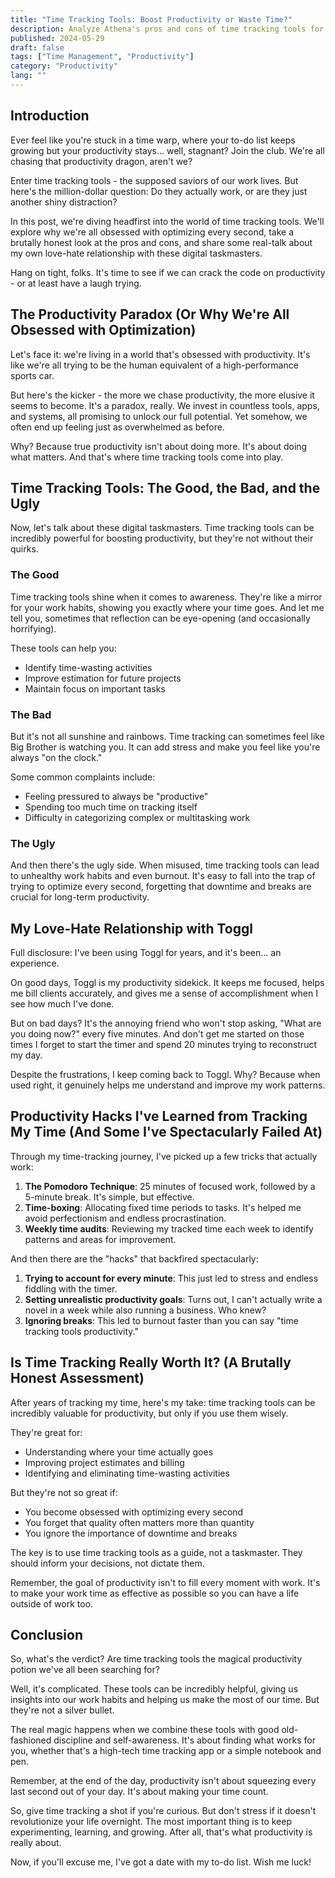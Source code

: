 ```yaml
---
title: "Time Tracking Tools: Boost Productivity or Waste Time?"
description: Analyze Athena's pros and cons of time tracking tools for productivity. I'll show you how to use them effectively and avoid common pitfalls. Let's boost your efficiency today!
published: 2024-05-29
draft: false
tags: ["Time Management", "Productivity"]
category: "Productivity"
lang: ""
---
```



## Introduction

Ever feel like you're stuck in a time warp, where your to-do list keeps growing but your productivity stays... well, stagnant? Join the club. We're all chasing that productivity dragon, aren't we?

Enter time tracking tools - the supposed saviors of our work lives. But here's the million-dollar question: Do they actually work, or are they just another shiny distraction?

In this post, we're diving headfirst into the world of time tracking tools. We'll explore why we're all obsessed with optimizing every second, take a brutally honest look at the pros and cons, and share some real-talk about my own love-hate relationship with these digital taskmasters.

Hang on tight, folks. It's time to see if we can crack the code on productivity - or at least have a laugh trying.


## The Productivity Paradox (Or Why We're All Obsessed with Optimization)

Let's face it: we're living in a world that's obsessed with productivity. It's like we're all trying to be the human equivalent of a high-performance sports car.

But here's the kicker - the more we chase productivity, the more elusive it seems to become. It's a paradox, really. We invest in countless tools, apps, and systems, all promising to unlock our full potential. Yet somehow, we often end up feeling just as overwhelmed as before.

Why? Because true productivity isn't about doing more. It's about doing what matters. And that's where time tracking tools come into play.

## Time Tracking Tools: The Good, the Bad, and the Ugly

Now, let's talk about these digital taskmasters. Time tracking tools can be incredibly powerful for boosting productivity, but they're not without their quirks.

### The Good

Time tracking tools shine when it comes to awareness. They're like a mirror for your work habits, showing you exactly where your time goes. And let me tell you, sometimes that reflection can be eye-opening (and occasionally horrifying).

These tools can help you:

- Identify time-wasting activities
- Improve estimation for future projects
- Maintain focus on important tasks

### The Bad

But it's not all sunshine and rainbows. Time tracking can sometimes feel like Big Brother is watching you. It can add stress and make you feel like you're always "on the clock."

Some common complaints include:

- Feeling pressured to always be "productive"
- Spending too much time on tracking itself
- Difficulty in categorizing complex or multitasking work

### The Ugly

And then there's the ugly side. When misused, time tracking tools can lead to unhealthy work habits and even burnout. It's easy to fall into the trap of trying to optimize every second, forgetting that downtime and breaks are crucial for long-term productivity.

## My Love-Hate Relationship with Toggl

Full disclosure: I've been using Toggl for years, and it's been... an experience.

On good days, Toggl is my productivity sidekick. It keeps me focused, helps me bill clients accurately, and gives me a sense of accomplishment when I see how much I've done.

But on bad days? It's the annoying friend who won't stop asking, "What are you doing now?" every five minutes. And don't get me started on those times I forget to start the timer and spend 20 minutes trying to reconstruct my day.

Despite the frustrations, I keep coming back to Toggl. Why? Because when used right, it genuinely helps me understand and improve my work patterns.

## Productivity Hacks I've Learned from Tracking My Time (And Some I've Spectacularly Failed At)

Through my time-tracking journey, I've picked up a few tricks that actually work:

1. **The Pomodoro Technique**: 25 minutes of focused work, followed by a 5-minute break. It's simple, but effective.
2. **Time-boxing**: Allocating fixed time periods to tasks. It's helped me avoid perfectionism and endless procrastination.
3. **Weekly time audits**: Reviewing my tracked time each week to identify patterns and areas for improvement.

And then there are the "hacks" that backfired spectacularly:

1. **Trying to account for every minute**: This just led to stress and endless fiddling with the timer.
2. **Setting unrealistic productivity goals**: Turns out, I can't actually write a novel in a week while also running a business. Who knew?
3. **Ignoring breaks**: This led to burnout faster than you can say "time tracking tools productivity."

## Is Time Tracking Really Worth It? (A Brutally Honest Assessment)

After years of tracking my time, here's my take: time tracking tools can be incredibly valuable for productivity, but only if you use them wisely.

They're great for:

- Understanding where your time actually goes
- Improving project estimates and billing
- Identifying and eliminating time-wasting activities

But they're not so great if:

- You become obsessed with optimizing every second
- You forget that quality often matters more than quantity
- You ignore the importance of downtime and breaks

The key is to use time tracking tools as a guide, not a taskmaster. They should inform your decisions, not dictate them.

Remember, the goal of productivity isn't to fill every moment with work. It's to make your work time as effective as possible so you can have a life outside of work too.

## Conclusion

So, what's the verdict? Are time tracking tools the magical productivity potion we've all been searching for?

Well, it's complicated. These tools can be incredibly helpful, giving us insights into our work habits and helping us make the most of our time. But they're not a silver bullet.

The real magic happens when we combine these tools with good old-fashioned discipline and self-awareness. It's about finding what works for you, whether that's a high-tech time tracking app or a simple notebook and pen.

Remember, at the end of the day, productivity isn't about squeezing every last second out of your day. It's about making your time count.

So, give time tracking a shot if you're curious. But don't stress if it doesn't revolutionize your life overnight. The most important thing is to keep experimenting, learning, and growing. After all, that's what productivity is really about.

Now, if you'll excuse me, I've got a date with my to-do list. Wish me luck!
